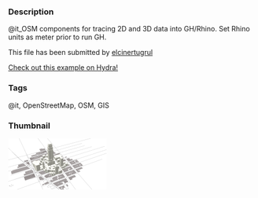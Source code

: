 ### Description 
@it_OSM components for tracing 2D and 3D data into GH/Rhino. Set Rhino units as meter prior to run GH.

This file has been submitted by [elcinertugrul](https://github.com/elcinertugrul)

[Check out this example on Hydra!](http://hydrashare.github.io/hydra/viewer?owner=elcinertugrul&fork=hydra&id=@it_Tracing_Open_Street_Map)
### Tags 
@it, OpenStreetMap, OSM, GIS
### Thumbnail 
![Screenshot](https://raw.githubusercontent.com/elcinertugrul/hydra/master/@it_Tracing_Open_Street_Map/thumbnail.png)
